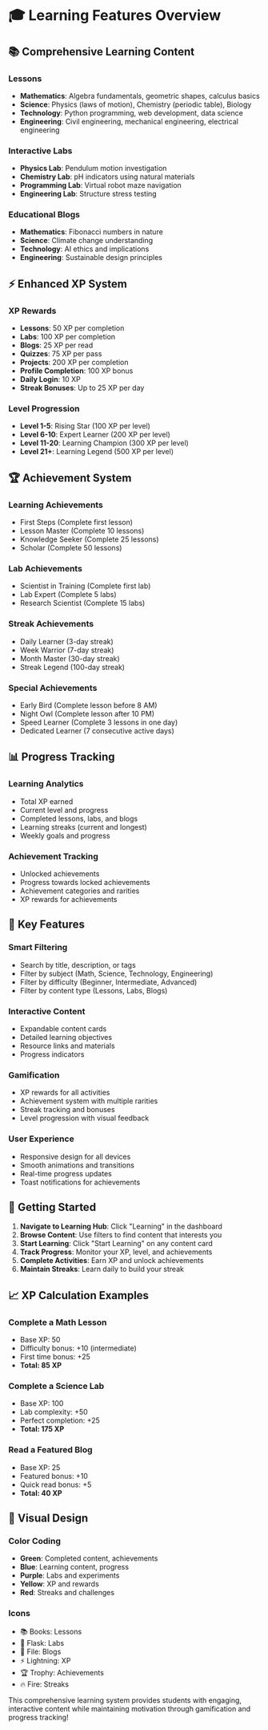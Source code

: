 # 🎓 Learning Features Overview

## 📚 Comprehensive Learning Content

### **Lessons**
- **Mathematics**: Algebra fundamentals, geometric shapes, calculus basics
- **Science**: Physics (laws of motion), Chemistry (periodic table), Biology
- **Technology**: Python programming, web development, data science
- **Engineering**: Civil engineering, mechanical engineering, electrical engineering

### **Interactive Labs**
- **Physics Lab**: Pendulum motion investigation
- **Chemistry Lab**: pH indicators using natural materials
- **Programming Lab**: Virtual robot maze navigation
- **Engineering Lab**: Structure stress testing

### **Educational Blogs**
- **Mathematics**: Fibonacci numbers in nature
- **Science**: Climate change understanding
- **Technology**: AI ethics and implications
- **Engineering**: Sustainable design principles

## ⚡ Enhanced XP System

### **XP Rewards**
- **Lessons**: 50 XP per completion
- **Labs**: 100 XP per completion
- **Blogs**: 25 XP per read
- **Quizzes**: 75 XP per pass
- **Projects**: 200 XP per completion
- **Profile Completion**: 100 XP bonus
- **Daily Login**: 10 XP
- **Streak Bonuses**: Up to 25 XP per day

### **Level Progression**
- **Level 1-5**: Rising Star (100 XP per level)
- **Level 6-10**: Expert Learner (200 XP per level)
- **Level 11-20**: Learning Champion (300 XP per level)
- **Level 21+**: Learning Legend (500 XP per level)

## 🏆 Achievement System

### **Learning Achievements**
- First Steps (Complete first lesson)
- Lesson Master (Complete 10 lessons)
- Knowledge Seeker (Complete 25 lessons)
- Scholar (Complete 50 lessons)

### **Lab Achievements**
- Scientist in Training (Complete first lab)
- Lab Expert (Complete 5 labs)
- Research Scientist (Complete 15 labs)

### **Streak Achievements**
- Daily Learner (3-day streak)
- Week Warrior (7-day streak)
- Month Master (30-day streak)
- Streak Legend (100-day streak)

### **Special Achievements**
- Early Bird (Complete lesson before 8 AM)
- Night Owl (Complete lesson after 10 PM)
- Speed Learner (Complete 3 lessons in one day)
- Dedicated Learner (7 consecutive active days)

## 📊 Progress Tracking

### **Learning Analytics**
- Total XP earned
- Current level and progress
- Completed lessons, labs, and blogs
- Learning streaks (current and longest)
- Weekly goals and progress

### **Achievement Tracking**
- Unlocked achievements
- Progress towards locked achievements
- Achievement categories and rarities
- XP rewards for achievements

## 🎯 Key Features

### **Smart Filtering**
- Search by title, description, or tags
- Filter by subject (Math, Science, Technology, Engineering)
- Filter by difficulty (Beginner, Intermediate, Advanced)
- Filter by content type (Lessons, Labs, Blogs)

### **Interactive Content**
- Expandable content cards
- Detailed learning objectives
- Resource links and materials
- Progress indicators

### **Gamification**
- XP rewards for all activities
- Achievement system with multiple rarities
- Streak tracking and bonuses
- Level progression with visual feedback

### **User Experience**
- Responsive design for all devices
- Smooth animations and transitions
- Real-time progress updates
- Toast notifications for achievements

## 🚀 Getting Started

1. **Navigate to Learning Hub**: Click "Learning" in the dashboard
2. **Browse Content**: Use filters to find content that interests you
3. **Start Learning**: Click "Start Learning" on any content card
4. **Track Progress**: Monitor your XP, level, and achievements
5. **Complete Activities**: Earn XP and unlock achievements
6. **Maintain Streaks**: Learn daily to build your streak

## 📈 XP Calculation Examples

### **Complete a Math Lesson**
- Base XP: 50
- Difficulty bonus: +10 (intermediate)
- First time bonus: +25
- **Total: 85 XP**

### **Complete a Science Lab**
- Base XP: 100
- Lab complexity: +50
- Perfect completion: +25
- **Total: 175 XP**

### **Read a Featured Blog**
- Base XP: 25
- Featured bonus: +10
- Quick read bonus: +5
- **Total: 40 XP**

## 🎨 Visual Design

### **Color Coding**
- **Green**: Completed content, achievements
- **Blue**: Learning content, progress
- **Purple**: Labs and experiments
- **Yellow**: XP and rewards
- **Red**: Streaks and challenges

### **Icons**
- 📚 Books: Lessons
- 🧪 Flask: Labs
- 📖 File: Blogs
- ⚡ Lightning: XP
- 🏆 Trophy: Achievements
- 🔥 Fire: Streaks

This comprehensive learning system provides students with engaging, interactive content while maintaining motivation through gamification and progress tracking!







